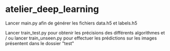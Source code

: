 # atelier_deep_learning
Lancer main.py afin de générer les fichiers data.h5 et labels.h5

Lancer train_test.py pour obtenir les précisions des différents algorithmes et / ou lancer train_unseen.py pour effectuer les prédictions sur les images présentent dans le dossier "test"
